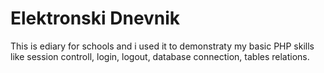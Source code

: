 # Elektronski Dnevnik 
This is ediary for schools and i used it to demonstraty my basic PHP skills like session controll, login, logout, database connection, tables relations.
